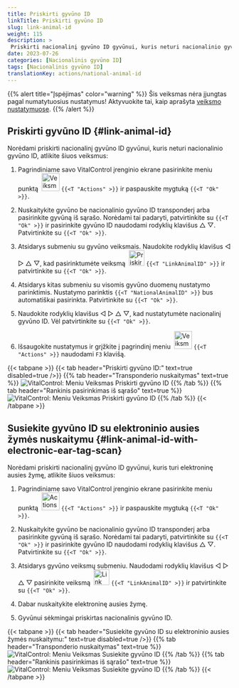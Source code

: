 ```yaml
---
title: Priskirti gyvūno ID
linkTitle: Priskirti gyvūno ID
slug: link-animal-id
weight: 115
description: >
 Priskirti nacionalinį gyvūno ID gyvūnui, kuris neturi nacionalinio gyvūno ID
date: 2023-07-26
categories: [Nacionalinis gyvūno ID]
tags: [Nacionalinis gyvūno ID]
translationKey: actions/national-animal-id
---
```

{{% alert title="Įspėjimas" color="warning" %}}
Šis veiksmas nėra įjungtas pagal numatytuosius nustatymus! Aktyvuokite tai, kaip aprašyta [veiksmo nustatymuose](../setting/).
{{% /alert %}}

## Priskirti gyvūno ID {#link-animal-id}

Norėdami priskirti nacionalinį gyvūno ID gyvūnui, kuris neturi nacionalinio gyvūno ID, atlikite šiuos veiksmus:

1. Pagrindiniame savo VitalControl įrenginio ekrane pasirinkite meniu punktą &nbsp;<img src="/icons/actions.svg" width="40" align="bottom" alt="Veiksmai" /> `{{<T "Actions" >}}` ir paspauskite mygtuką `{{<T "Ok" >}}`.

2. Nuskaitykite gyvūno be nacionalinio gyvūno ID transponderį arba pasirinkite gyvūną iš sąrašo. Norėdami tai padaryti, patvirtinkite su `{{<T "Ok" >}}` ir pasirinkite gyvūno ID naudodami rodyklių klavišus △ ▽. Patvirtinkite su `{{<T "Ok" >}}`.

3. Atsidarys submeniu su gyvūno veiksmais. Naudokite rodyklių klavišus ◁ ▷ △ ▽, kad pasirinktumėte veiksmą &nbsp;<img src="/icons/actions/link-nais-id.svg" width="35" align="bottom" alt="Priskirti gyvūno ID" /> `{{<T "LinkAnimalID" >}}` ir patvirtinkite su `{{<T "Ok" >}}`.

4. Atsidarys kitas submeniu su visomis gyvūno duomenų nustatymo parinktimis. Nustatymo parinktis `{{<T "NationalAnimalID" >}}` bus automatiškai pasirinkta. Patvirtinkite su `{{<T "Ok" >}}`.

5. Naudokite rodyklių klavišus ◁ ▷ △ ▽, kad nustatytumėte nacionalinį gyvūno ID. Vėl patvirtinkite su `{{<T "Ok" >}}`.

6. Išsaugokite nustatymus ir grįžkite į pagrindinį meniu &nbsp;<img src="/icons/actions.svg" width="40" align="bottom" alt="Veiksmai" /> `{{<T "Actions" >}}` naudodami `F3` klavišą.

{{< tabpane >}}
{{< tab header="Priskirti gyvūno ID:" text=true disabled=true />}}
{{% tab header="Transponderio nuskaitymas" text=true %}}
![VitalControl: Meniu Veiksmas Priskirti gyvūno ID](../images/linkanimalid-scan.png "Priskirti gyvūno ID")
{{% /tab %}}
{{% tab header="Rankinis pasirinkimas iš sąrašo" text=true %}}
![VitalControl: Meniu Veiksmas Priskirti gyvūno ID](../images/linkanimalid.png "Priskirti gyvūno ID")
{{% /tab %}}
{{< /tabpane >}}

## Susiekite gyvūno ID su elektroninio ausies žymės nuskaitymu {#link-animal-id-with-electronic-ear-tag-scan}

Norėdami priskirti nacionalinį gyvūno ID gyvūnui, kuris turi elektroninę ausies žymę, atlikite šiuos veiksmus:

1. Pagrindiniame savo VitalControl įrenginio ekrane pasirinkite meniu punktą &nbsp;<img src="/icons/actions.svg" width="40" align="bottom" alt="Actions" /> `{{<T "Actions" >}}` ir paspauskite mygtuką `{{<T "Ok" >}}`.

2. Nuskaitykite gyvūno be nacionalinio gyvūno ID transponderį arba pasirinkite gyvūną iš sąrašo. Norėdami tai padaryti, patvirtinkite su `{{<T "Ok" >}}` ir pasirinkite gyvūno ID naudodami rodyklių klavišus △ ▽. Patvirtinkite su `{{<T "Ok" >}}`.

3. Atsidarys gyvūno veiksmų submeniu. Naudodami rodyklių klavišus ◁ ▷ △ ▽ pasirinkite veiksmą &nbsp;<img src="/icons/actions/scan-nais-id.svg" width="35" align="bottom" alt="Link animal ID" />  `{{<T "LinkAnimalID" >}}` ir patvirtinkite su `{{<T "Ok" >}}`.

4. Dabar nuskaitykite elektroninę ausies žymę.

5. Gyvūnui sėkmingai priskirtas nacionalinis gyvūno ID.

{{< tabpane >}}
{{< tab header="Susiekite gyvūno ID su elektroninio ausies žymės nuskaitymu:" text=true disabled=true />}}
{{% tab header="Transponderio nuskaitymas" text=true %}}
![VitalControl: Meniu Veiksmas Susiekite gyvūno ID](../images/linkanimalidscan-scan.png "Susiekite gyvūno ID")
{{% /tab %}}
{{% tab header="Rankinis pasirinkimas iš sąrašo" text=true %}}
![VitalControl: Meniu Veiksmas Susiekite gyvūno ID](../images/linkanimalidscan.png "Susiekite gyvūno ID")
{{% /tab %}}
{{< /tabpane >}}
